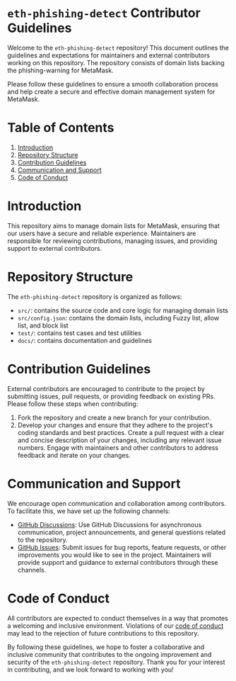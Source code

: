 # `eth-phishing-detect` Contributor Guidelines

Welcome to the `eth-phishing-detect` repository! This document outlines the guidelines and expectations for maintainers and external contributors working on this repository. The repository consists of domain lists backing the phishing-warning for MetaMask.

Please follow these guidelines to ensure a smooth collaboration process and help create a secure and effective domain management system for MetaMask.

# Table of Contents

1. [Introduction](#introduction)
2. [Repository Structure](#repository-structure)
3. [Contribution Guidelines](#contribution-guidelines)
4. [Communication and Support](#communication-and-support)
5. [Code of Conduct](#code-of-conduct)

# Introduction

This repository aims to manage domain lists for MetaMask, ensuring that our users have a secure and reliable experience. Maintainers are responsible for reviewing contributions, managing issues, and providing support to external contributors.

# Repository Structure

The `eth-phishing-detect` repository is organized as follows:

-   `src/`: contains the source code and core logic for managing domain lists
-   `src/config.json`: contains the domain lists, including Fuzzy list, allow list, and block list
-   `test/`: contains test cases and test utilities
-   `docs/`: contains documentation and guidelines

# Contribution Guidelines

External contributors are encouraged to contribute to the project by submitting issues, pull requests, or providing feedback on existing PRs. Please follow these steps when contributing:

1. Fork the repository and create a new branch for your contribution.
2. Develop your changes and ensure that they adhere to the project's coding standards and best practices.
   Create a pull request with a clear and concise description of your changes, including any relevant issue numbers.
   Engage with maintainers and other contributors to address feedback and iterate on your changes.

# Communication and Support

We encourage open communication and collaboration among contributors. To facilitate this, we have set up the following channels:

-   [GitHub Discussions](https://github.com/MetaMask/eth-phishing-detect/discussions): Use GitHub Discussions for asynchronous communication, project announcements, and general questions related to the repository.
-   [GitHub Issues](https://github.com/MetaMask/eth-phishing-detect/issues): Submit issues for bug reports, feature requests, or other improvements you would like to see in the project.
    Maintainers will provide support and guidance to external contributors through these channels.

# Code of Conduct

All contributors are expected to conduct themselves in a way that promotes a welcoming and inclusive environment. Violations of our [code of conduct](https://github.com/MetaMask/.github/blob/main/CODE_OF_CONDUCT.md) may lead to the rejection of future contributions to this repository.

By following these guidelines, we hope to foster a collaborative and inclusive community that contributes to the ongoing improvement and security of the `eth-phishing-detect` repository. Thank you for your interest in contributing, and we look forward to working with you!
